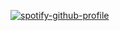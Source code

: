 [![spotify-github-profile](https://spotify-github-profile.kittinanx.com/api/view?uid=xq7w0deh6phzw8ivqwjcn7tef&cover_image=true&theme=default&show_offline=false&background_color=000000&interchange=true&bar_color=ffffff)](https://github.com/kittinan/spotify-github-profile)
